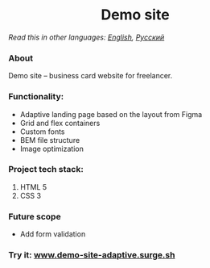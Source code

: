 <h1 align="center">Demo site</h1>

*Read this in other languages: [English](README.md), [Русский](README.ru.md)*

### About
Demo site &ndash; business card website for freelancer.
### Functionality: 
* Adaptive landing page based on the layout from Figma
* Grid and flex containers
* Custom fonts
* BEM file structure
* Image optimization
### Project tech stack:
1. HTML 5
2. CSS 3
### Future scope
   * Add form validation
### Try it: www.demo-site-adaptive.surge.sh

